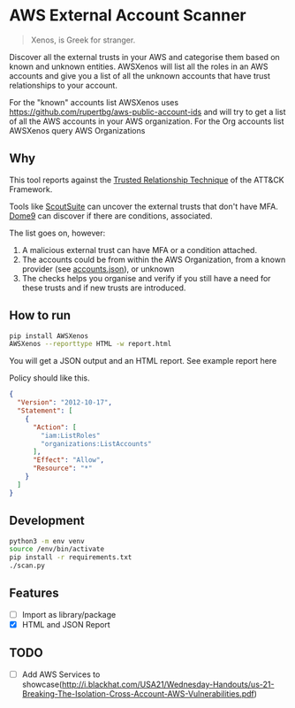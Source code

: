 # AWS External Account Scanner

> Xenos, is Greek for stranger.

Discover all the external trusts in your AWS and categorise them based on known and unknown entities.
AWSXenos will list all the roles in an AWS accounts and give you a list of all the unknown accounts that have trust relationships to your account.

For the "known" accounts list AWSXenos uses https://github.com/rupertbg/aws-public-account-ids and will try to get a list of all the AWS accounts in your AWS organization.
For the Org accounts list AWSXenos query AWS Organizations


## Why

This tool reports against the [Trusted Relationship Technique](https://attack.mitre.org/techniques/T1199/) of the ATT&CK Framework. 

Tools like [ScoutSuite](https://github.com/nccgroup/ScoutSuite/blob/db827e3d8e36e3bc7adcb8c62f2453960353c2ef/ScoutSuite/providers/aws/rules/findings/iam-assume-role-lacks-external-id-and-mfa.json) can uncover the external trusts that don't have MFA.
[Dome9](https://gsl.dome9.com/D9.AWS.IAM.61.html) can discover if there are conditions, associated.

The list goes on, however:
1. A malicious external trust can have MFA or a condition attached.
2. The accounts could be from within the AWS Organization, from a known provider (see [accounts.json](AWSXenos/accounts.json)), or unknown
3. The checks helps you organise and verify if you still have a need for these trusts and if new trusts are introduced.


## How to run

```sh
pip install AWSXenos
AWSXenos --reporttype HTML -w report.html
```
You will get a JSON output and an HTML report.
See example report here

Policy should like this.

```json
{
  "Version": "2012-10-17",
  "Statement": [
    {
      "Action": [
        "iam:ListRoles"
        "organizations:ListAccounts"
      ],
      "Effect": "Allow",
      "Resource": "*"
    }
  ]
}
```

## Development

```sh
python3 -m env venv
source /env/bin/activate
pip install -r requirements.txt
./scan.py
```

## Features
- [ ] Import as library/package
- [x] HTML and JSON Report 

## TODO
- [ ] Add AWS Services to showcase(http://i.blackhat.com/USA21/Wednesday-Handouts/us-21-Breaking-The-Isolation-Cross-Account-AWS-Vulnerabilities.pdf)